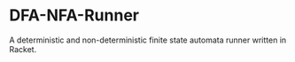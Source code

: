# DFA-NFA-Runner
A deterministic and non-deterministic finite state automata runner written in Racket.
